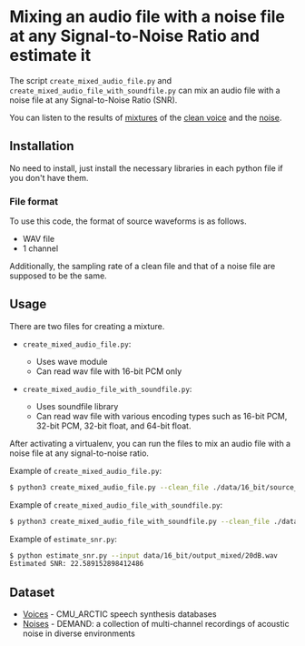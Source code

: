 # Mixing an audio file with a noise file at any Signal-to-Noise Ratio and estimate it
The script `create_mixed_audio_file.py` and `create_mixed_audio_file_with_soundfile.py` can mix an audio file with a noise file at any Signal-to-Noise Ratio (SNR). 

You can listen to the results of [mixtures](/data/16_bit/output_mixed) of the [clean voice](data/16_bit/source_clean) and the [noise](data/16_bit/source_noise).

## Installation
No need to install, just install the necessary libraries in each python file if you don't have them.

### File format
To use this code, the format of source waveforms is as follows.

- WAV file
- 1 channel

Additionally, the sampling rate of a clean file and that of a noise file are supposed to be the same.

## Usage
There are two files for creating a mixture.

- `create_mixed_audio_file.py`:
  - Uses wave module
  - Can read wav file with 16-bit PCM only

- `create_mixed_audio_file_with_soundfile.py`:
  - Uses soundfile library
  - Can read wav file with various encoding types such as 16-bit PCM, 32-bit PCM, 32-bit float, and 64-bit float. 

After activating a virtualenv, you can run the files to mix an audio file with a noise file at any signal-to-noise ratio.

Example of `create_mixed_audio_file.py`: 

```bash
$ python3 create_mixed_audio_file.py --clean_file ./data/16_bit/source_clean/arctic_a0001.wav --noise_file ./data/16_bit/source_noise/ch01.wav --snr 20 --output_mixed_file ./data/16_bit/output_mixed/20dB.wav
```

Example of `create_mixed_audio_file_with_soundfile.py`:

```bash
$ python3 create_mixed_audio_file_with_soundfile.py --clean_file ./data/64_bit/source_clean/arctic_a0001_64bit.wav --noise_file ./data/64_bit/source_noise/ch01_64bit.wav --snr 0 --output_mixed_file ./data/64_bit/output_mixed/0dB.wav
```

Example of `estimate_snr.py`:

```bash
$ python estimate_snr.py --input data/16_bit/output_mixed/20dB.wav 
Estimated SNR: 22.589152898412486
```

## Dataset

- [Voices](http://festvox.org/cmu_arctic/) - CMU_ARCTIC speech synthesis databases
- [Noises](https://zenodo.org/record/1227121#.W2wUVNj7TUI) - DEMAND: a collection of multi-channel recordings of acoustic noise in diverse environments
